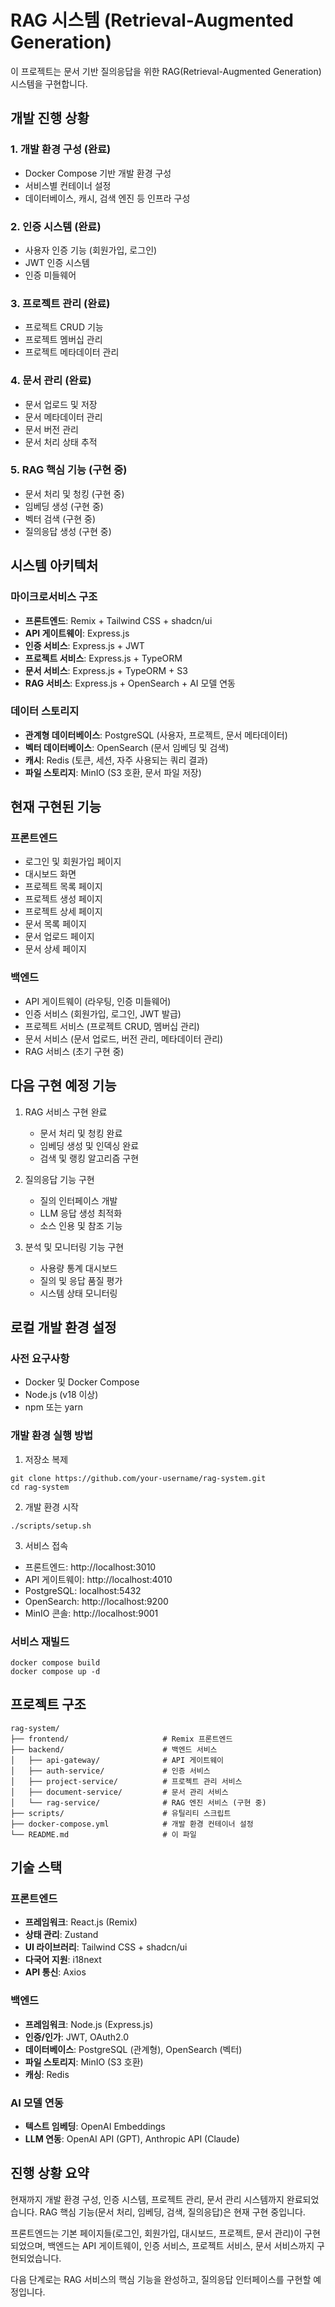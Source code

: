 # RAG 시스템 (Retrieval-Augmented Generation)

이 프로젝트는 문서 기반 질의응답을 위한 RAG(Retrieval-Augmented Generation) 시스템을 구현합니다.

## 개발 진행 상황

### 1. 개발 환경 구성 (완료)
- Docker Compose 기반 개발 환경 구성
- 서비스별 컨테이너 설정
- 데이터베이스, 캐시, 검색 엔진 등 인프라 구성

### 2. 인증 시스템 (완료)
- 사용자 인증 기능 (회원가입, 로그인)
- JWT 인증 시스템
- 인증 미들웨어

### 3. 프로젝트 관리 (완료)
- 프로젝트 CRUD 기능
- 프로젝트 멤버십 관리
- 프로젝트 메타데이터 관리

### 4. 문서 관리 (완료)
- 문서 업로드 및 저장
- 문서 메타데이터 관리
- 문서 버전 관리
- 문서 처리 상태 추적

### 5. RAG 핵심 기능 (구현 중)
- 문서 처리 및 청킹 (구현 중)
- 임베딩 생성 (구현 중)
- 벡터 검색 (구현 중)
- 질의응답 생성 (구현 중)

## 시스템 아키텍처

### 마이크로서비스 구조
- **프론트엔드**: Remix + Tailwind CSS + shadcn/ui
- **API 게이트웨이**: Express.js
- **인증 서비스**: Express.js + JWT
- **프로젝트 서비스**: Express.js + TypeORM
- **문서 서비스**: Express.js + TypeORM + S3
- **RAG 서비스**: Express.js + OpenSearch + AI 모델 연동

### 데이터 스토리지
- **관계형 데이터베이스**: PostgreSQL (사용자, 프로젝트, 문서 메타데이터)
- **벡터 데이터베이스**: OpenSearch (문서 임베딩 및 검색)
- **캐시**: Redis (토큰, 세션, 자주 사용되는 쿼리 결과)
- **파일 스토리지**: MinIO (S3 호환, 문서 파일 저장)

## 현재 구현된 기능

### 프론트엔드
- 로그인 및 회원가입 페이지
- 대시보드 화면
- 프로젝트 목록 페이지
- 프로젝트 생성 페이지
- 프로젝트 상세 페이지
- 문서 목록 페이지
- 문서 업로드 페이지
- 문서 상세 페이지

### 백엔드
- API 게이트웨이 (라우팅, 인증 미들웨어)
- 인증 서비스 (회원가입, 로그인, JWT 발급)
- 프로젝트 서비스 (프로젝트 CRUD, 멤버십 관리)
- 문서 서비스 (문서 업로드, 버전 관리, 메타데이터 관리)
- RAG 서비스 (초기 구현 중)

## 다음 구현 예정 기능

1. RAG 서비스 구현 완료
   - 문서 처리 및 청킹 완료
   - 임베딩 생성 및 인덱싱 완료
   - 검색 및 랭킹 알고리즘 구현

2. 질의응답 기능 구현
   - 질의 인터페이스 개발
   - LLM 응답 생성 최적화
   - 소스 인용 및 참조 기능

3. 분석 및 모니터링 기능 구현
   - 사용량 통계 대시보드
   - 질의 및 응답 품질 평가
   - 시스템 상태 모니터링

## 로컬 개발 환경 설정

### 사전 요구사항
- Docker 및 Docker Compose
- Node.js (v18 이상)
- npm 또는 yarn

### 개발 환경 실행 방법

1. 저장소 복제
```
git clone https://github.com/your-username/rag-system.git
cd rag-system
```

2. 개발 환경 시작
```
./scripts/setup.sh
```

3. 서비스 접속
- 프론트엔드: http://localhost:3010
- API 게이트웨이: http://localhost:4010
- PostgreSQL: localhost:5432
- OpenSearch: http://localhost:9200
- MinIO 콘솔: http://localhost:9001

### 서비스 재빌드
```
docker compose build
docker compose up -d
```

## 프로젝트 구조

```
rag-system/
├── frontend/                     # Remix 프론트엔드
├── backend/                      # 백엔드 서비스
│   ├── api-gateway/              # API 게이트웨이
│   ├── auth-service/             # 인증 서비스
│   ├── project-service/          # 프로젝트 관리 서비스
│   ├── document-service/         # 문서 관리 서비스
│   └── rag-service/              # RAG 엔진 서비스 (구현 중)
├── scripts/                      # 유틸리티 스크립트
├── docker-compose.yml            # 개발 환경 컨테이너 설정
└── README.md                     # 이 파일
```

## 기술 스택

### 프론트엔드
- **프레임워크**: React.js (Remix)
- **상태 관리**: Zustand
- **UI 라이브러리**: Tailwind CSS + shadcn/ui
- **다국어 지원**: i18next
- **API 통신**: Axios

### 백엔드
- **프레임워크**: Node.js (Express.js)
- **인증/인가**: JWT, OAuth2.0
- **데이터베이스**: PostgreSQL (관계형), OpenSearch (벡터)
- **파일 스토리지**: MinIO (S3 호환)
- **캐싱**: Redis

### AI 모델 연동
- **텍스트 임베딩**: OpenAI Embeddings
- **LLM 연동**: OpenAI API (GPT), Anthropic API (Claude)

## 진행 상황 요약

현재까지 개발 환경 구성, 인증 시스템, 프로젝트 관리, 문서 관리 시스템까지 완료되었습니다. 
RAG 핵심 기능(문서 처리, 임베딩, 검색, 질의응답)은 현재 구현 중입니다.

프론트엔드는 기본 페이지들(로그인, 회원가입, 대시보드, 프로젝트, 문서 관리)이 구현되었으며,
백엔드는 API 게이트웨이, 인증 서비스, 프로젝트 서비스, 문서 서비스까지 구현되었습니다.

다음 단계로는 RAG 서비스의 핵심 기능을 완성하고, 질의응답 인터페이스를 구현할 예정입니다.